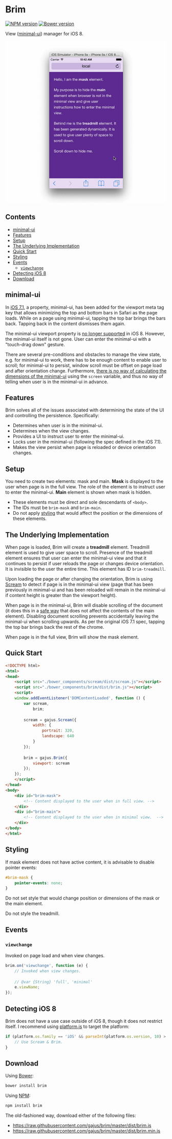 # Brim

[![NPM version](https://badge.fury.io/js/brim.svg)](http://badge.fury.io/js/brim)
[![Bower version](https://badge.fury.io/bo/brim.svg)](http://badge.fury.io/bo/brim)

View ([minimal-ui](#minimal-ui)) manager for iOS 8.

![Using Brim with iOS simulator.](./.readme/brim.gif)

## Contents

- [minimal-ui](#minimal-ui)
- [Features](#features)
- [Setup](#setup)
- [The Underlying Implementation](#the-underlying-implementation)
- [Quick Start](#quick-start)
- [Styling](#styling)
- [Events](#events)
    - [`viewchange`](#viewchange)
- [Detecting iOS 8](#detecting-ios-8)
- [Download](#download)



## minimal-ui

In [iOS 7.1](https://developer.apple.com/library/ios/releasenotes/General/RN-iOSSDK-7.1/index.html), a property, minimal-ui, has been added for the viewport meta tag key that allows minimizing the top and bottom bars in Safari as the page loads. While on a page using minimal-ui, tapping the top bar brings the bars back. Tapping back in the content dismisses them again.

The minimal-ui viewport property is [no longer supported](https://developer.apple.com/library/ios/releasenotes/General/RN-iOSSDK-8.0/) in iOS 8. However, the minimal-ui itself is not gone. User can enter the minimal-ui with a "touch-drag down" gesture.

There are several pre-conditions and obstacles to manage the view state, e.g. for minimal-ui to work, there has to be enough content to enable user to scroll; for minimal-ui to persist, window scroll must be offset on page load and after orientation change. Furthermore, [there is no way of calculating the dimensions of the minimal-ui](http://stackoverflow.com/questions/26801943/how-to-get-the-window-size-of-fullscreen-view-when-not-in-fullscreen) using the `screen` variable, and thus no way of telling when user is in the minimal-ui in advance.

## Features

Brim solves all of the issues associated with determining the state of the UI and controlling the persistence. Specifically:

* Determines when user is in the minimal-ui.
* Determines when the view changes.
* Provides a UI to instruct user to enter the minimal-ui.
* Locks user in the minimal-ui (following the spec defined in the iOS 7.1).
* Makes the view persist when page is reloaded or device orientation changes.

## Setup

You need to create two elements: mask and main. **Mask** is displayed to the user when page is in the full view. The role of the element is to instruct user to enter the minimal-ui. **Main** element is shown when mask is hidden.

* These elements must be direct and sole descendants of `<body>`.
* The IDs must be `brim-mask` and `brim-main`.
* Do not apply [styling](#styling) that would affect the position or the dimensions of these elements.

## The Underlying Implementation

When page is loaded, Brim will create a **treadmill** element. Treadmill element is used to give user space to scroll. Presence of the treadmill element ensures that user can enter the minimal-ui view and that it continues to persist if user reloads the page or changes device orientation. It is invisible to the user the entire time. This element has ID `brim-treadmill`.

Upon loading the page or after changing the orientation, Brim is using [Scream](https://github.com/gajus/scream) to detect if page is in the minimal-ui view (page that has been previously in minimal-ui and has been reloaded will remain in the minimal-ui if content height is greater than the viewport height).

When page is in the minimal-ui, Brim will disable scrolling of the document (it does this in a [safe way](http://stackoverflow.com/a/26853900/368691) that does not affect the contents of the main element). Disabling document scrolling prevents accidentally leaving the minimal-ui when scrolling upwards. As per the original iOS 7.1 spec, tapping the top bar brings back the rest of the chrome.

When page is in the full view, Brim will show the mask element.

## Quick Start

```html
<!DOCTYPE html>
<html>
<head>
    <script src="./bower_components/scream/dist/scream.js"></script>
    <script src="./bower_components/brim/dist/brim.js"></script>
    <script>
    window.addEventListener('DOMContentLoaded', function () {
        var scream,
            brim;

        scream = gajus.Scream({
            width: {
                portrait: 320,
                landscape: 640
            }
        });

        brim = gajus.Brim({
            viewport: scream
        });
    });
    </script>
</head>
<body>
    <div id="brim-mask">
        <!-- Content displayed to the user when in full view. -->
    </div>
    <div id="brim-main">
        <!-- Content displayed to the user when in minimal view.  -->
    </div>
</body>
</html>
```

## Styling

If mask element does not have active content, it is advisable to disable pointer events:

```css
#brim-mask {
    pointer-events: none;
}
```

Do not set style that would change position or dimensions of the mask or the main element.

Do not style the treadmill.

## Events

### `viewchange`

Invoked on page load and when view changes.

```js
brim.on('viewchange', function (e) {
    // Invoked when view changes.

    // @var {String} 'full', 'minimal'
    e.viewName;
});
```

## Detecting iOS 8

Brim does not have a use case outside of iOS 8, though it does not restrict itself. I recommend using [platform.js](https://github.com/bestiejs/platform.js/) to target the platform:

```js
if (platform.os.family == 'iOS' && parseInt(platform.os.version, 10) > 8) {
    // Use Scream & Brim.
}
```

## Download

Using [Bower](http://bower.io/):

```sh
bower install brim
```

Using [NPM](https://www.npmjs.org/):

```sh
npm install brim
```

The old-fashioned way, download either of the following files:

* https://raw.githubusercontent.com/gajus/brim/master/dist/brim.js
* https://raw.githubusercontent.com/gajus/brim/master/dist/brim.min.js
